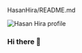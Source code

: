 <p>HasanHira/README.md</p>
<img src="https://iili.io/7i0b1I.jpg" alt="Hasan Hira profile" />


### Hi there 👋

<!--
**HasanHira/HasanHira** is a ✨ _special_ ✨ repository because its `README.md` (this file) appears on your GitHub profile.

Here are some ideas to get you started:

- 🔭 I’m currently working on ...
- 🌱 I’m currently learning ...
- 👯 I’m looking to collaborate on ...
- 🤔 I’m looking for help with ...
- 💬 Ask me about ...
- 📫 How to reach me: ...
- 😄 Pronouns: ...
- ⚡ Fun fact: ...
-->
